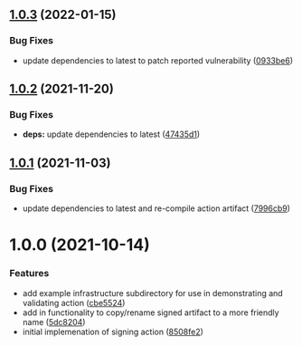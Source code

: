 ## [1.0.3](https://github.com/clowdhaus/aws-lambda-code-signing-action/compare/v1.0.2...v1.0.3) (2022-01-15)


### Bug Fixes

* update dependencies to latest to patch reported vulnerability ([0933be6](https://github.com/clowdhaus/aws-lambda-code-signing-action/commit/0933be6b74be8cbd818c2f6250caae194b4a5439))

## [1.0.2](https://github.com/clowdhaus/aws-lambda-code-signing-action/compare/v1.0.1...v1.0.2) (2021-11-20)


### Bug Fixes

* **deps:** update dependencies to latest ([47435d1](https://github.com/clowdhaus/aws-lambda-code-signing-action/commit/47435d1495651b56b1e2ebc464f6c904b6fc98ad))

## [1.0.1](https://github.com/clowdhaus/aws-lambda-code-signing-action/compare/v1.0.0...v1.0.1) (2021-11-03)


### Bug Fixes

* update dependencies to latest and re-compile action artifact ([7996cb9](https://github.com/clowdhaus/aws-lambda-code-signing-action/commit/7996cb90335859cc78d35280bb31e04fe6914831))

# 1.0.0 (2021-10-14)


### Features

* add example infrastructure subdirectory for use in demonstrating and validating action ([cbe5524](https://github.com/clowdhaus/aws-lambda-code-signing-action/commit/cbe55243c236ad183067d934f947a7c2c6fdb2bb))
* add in functionality to copy/rename signed artifact to a more friendly name ([5dc8204](https://github.com/clowdhaus/aws-lambda-code-signing-action/commit/5dc82044e80a7e4e92b8a6a46d6232381e5cafa0))
* initial implemenation of signing action ([8508fe2](https://github.com/clowdhaus/aws-lambda-code-signing-action/commit/8508fe24d41f97be9d05eda46dbc2e25127e7a34))
